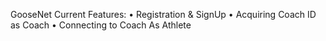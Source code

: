 GooseNet
Current Features:
•  Registration & SignUp
•  Acquiring Coach ID as Coach
•  Connecting to Coach As Athlete

